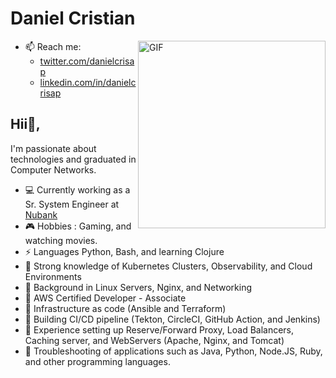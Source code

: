 # Daniel Cristian

<img align="right" width="300" alt="GIF" src="https://i.pinimg.com/originals/e4/26/70/e426702edf874b181aced1e2fa5c6cde.gif" />

* 📫 Reach me:
  - [twitter.com/danielcrisap](https://twitter.com/danielcrisap)
  - [linkedin.com/in/danielcrisap](https://www.linkedin.com/in/danielcrisap/)

## Hii👋,

 I'm passionate about technologies and graduated in Computer Networks.

- 💻 Currently working as a Sr. System Engineer at [Nubank](https://nubank.com.br/)
- :video_game:  Hobbies : Gaming, and watching movies.
- ⚡ Languages Python, Bash, and learning Clojure
- :ship: Strong knowledge of Kubernetes Clusters, Observability, and Cloud Environments
- :telescope: Background in Linux Servers, Nginx, and Networking
- :blue_book: AWS Certified Developer - Associate
- :closed_lock_with_key: Infrastructure as code (Ansible and Terraform)
- :construction_worker: Building CI/CD pipeline (Tekton, CircleCI, GitHub Action, and Jenkins)
- :satellite: Experience setting up Reserve/Forward Proxy, Load Balancers, Caching server, and WebServers (Apache, Nginx, and Tomcat)
- :eyes: Troubleshooting of applications such as Java, Python, Node.JS, Ruby, and other programming languages. 
